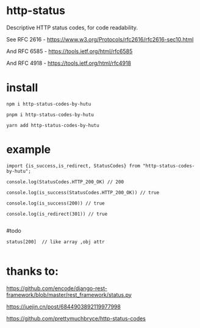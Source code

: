 # http-status
Descriptive HTTP status codes, for code readability.

See RFC 2616 - https://www.w3.org/Protocols/rfc2616/rfc2616-sec10.html

And RFC 6585 - https://tools.ietf.org/html/rfc6585

And RFC 4918 - https://tools.ietf.org/html/rfc4918

# install

`npm i http-status-codes-by-hutu`

`pnpm i http-status-codes-by-hutu`

`yarn add http-status-codes-by-hutu`


# example

```tsx
import {is_success,is_redirect, StatusCodes} from "http-status-codes-by-hutu";

console.log(StatusCodes.HTTP_200_OK) // 200

console.log(is_success(StatusCodes.HTTP_200_OK)) // true

console.log(is_success(200)) // true

console.log(is_redirect(301)) // true
 

```

#todo
```tsx
status[200]  // like array ,obj attr
 
```


# thanks to:

https://github.com/encode/django-rest-framework/blob/master/rest_framework/status.py

https://juejin.cn/post/6844903892119977998


https://github.com/prettymuchbryce/http-status-codes


[//]: # (npm publish 发布)
